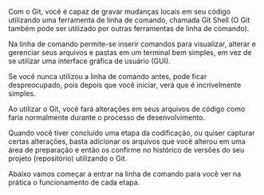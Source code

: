 Com o Git, você é capaz de gravar mudanças locais em seu código utilizando uma ferramenta de linha de comando, chamada Git Shell (O Git também pode ser utilizado por outras ferramentas de linha de comando).

Na linha de comando permite-se inserir comandos para visualizar, alterar  e gerenciar seus arquivos e pastas em um terminal bem simples, em vez de se utilizar uma interface gráfica de usuário (GUI).

Se você nunca utilizou a linha de comando antes, pode ficar despreocupado, pois depois que você iniciar, verá que é incrivelmente simples.

Ao utilizar o Git, você fará alterações em seus arquivos de código como faria normalmente durante o processo de desenvolvimento.

Quando você tiver concluído uma etapa da codificação, ou quiser capturar certas alterações, basta adicionar os arquivos que você alterou em uma área de preparação e então os confirme no histórico de versões do seu projeto (repositório) utilizando o Git.

Abaixo vamos começar a entrar na linha de comando para você ver na prática o funcionamento de cada etapa.